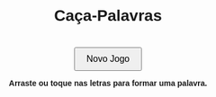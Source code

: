 <!DOCTYPE html>
<html lang="pt-BR">
<head>
  <meta charset="UTF-8">
  <title>Caça-Palavras com Destaque</title>
  <style>
    body {
      font-family: Arial, sans-serif;
      text-align: center;
    }

    table {
      margin: 20px auto;
      border-collapse: collapse;
    }

    td {
      border: 1px solid #000;
      width: 30px;
      height: 30px;
      text-align: center;
      font-size: 18px;
      font-weight: bold;
      user-select: none;
      cursor: pointer;
      transition: background-color 0.2s;
    }

    td:hover:not(.found) {
      background-color: #d0eaff;
    }

    td.selected {
      background-color: #87ceeb;
    }

    td.found {
      background-color: #90ee90;
    }

    .word-list {
      margin-top: 20px;
    }

    .found-word {
      text-decoration: line-through;
      color: green;
    }

    button {
      margin-top: 20px;
      padding: 10px 20px;
      font-size: 16px;
      cursor: pointer;
    }
  </style>
</head>
<body>
  <h1>Caça-Palavras</h1>
  <div id="word-search"></div>
  <div class="word-list" id="word-list"></div>
  <button onclick="reiniciarJogo()">Novo Jogo</button>
  <p><strong>Arraste ou toque nas letras para formar uma palavra.</strong></p>

  <script>
    const palavrasBase = ["javascript", "codigo", "logica", "função", "variavel", "objeto", "array"];
    const tamanho = 15;
    let palavras = [...palavrasBase];
    let grade = [];
    let selecionadas = [];
    let mousePressionado = false;

    function criarGrade() {
      grade = Array.from({ length: tamanho }, () => Array(tamanho).fill(''));
    }

    function colocarPalavra(palavra) {
      const direcoes = [
        { dx: 0, dy: 1 },
        { dx: 1, dy: 0 },
        { dx: 1, dy: 1 },
        { dx: -1, dy: 1 }
      ];

      palavra = palavra.toUpperCase();
      for (let tentativa = 0; tentativa < 100; tentativa++) {
        const dir = direcoes[Math.floor(Math.random() * direcoes.length)];
        const x = Math.floor(Math.random() * tamanho);
        const y = Math.floor(Math.random() * tamanho);
        const fimX = x + dir.dx * (palavra.length - 1);
        const fimY = y + dir.dy * (palavra.length - 1);

        if (fimX < 0 || fimX >= tamanho || fimY < 0 || fimY >= tamanho) continue;

        let podeColocar = true;
        for (let i = 0; i < palavra.length; i++) {
          const nx = x + dir.dx * i;
          const ny = y + dir.dy * i;
          const letraAtual = grade[nx][ny];
          if (letraAtual !== '' && letraAtual !== palavra[i]) {
            podeColocar = false;
            break;
          }
        }

        if (podeColocar) {
          for (let i = 0; i < palavra.length; i++) {
            const nx = x + dir.dx * i;
            const ny = y + dir.dy * i;
            grade[nx][ny] = palavra[i];
          }
          return true;
        }
      }

      console.warn("Não foi possível colocar:", palavra);
      return false;
    }

    function preencherGrade() {
      for (let i = 0; i < tamanho; i++) {
        for (let j = 0; j < tamanho; j++) {
          if (grade[i][j] === '') {
            grade[i][j] = String.fromCharCode(65 + Math.floor(Math.random() * 26));
          }
        }
      }
    }

    function exibirGrade() {
      const container = document.getElementById("word-search");
      const tabela = document.createElement("table");

      for (let i = 0; i < tamanho; i++) {
        const linha = document.createElement("tr");
        for (let j = 0; j < tamanho; j++) {
          const celula = document.createElement("td");
          celula.textContent = grade[i][j];
          celula.dataset.row = i;
          celula.dataset.col = j;

          // Eventos para mouse
          celula.addEventListener("mousedown", () => {
            mousePressionado = true;
            limparSelecao();
            adicionarSelecao(celula);
          });

          celula.addEventListener("mouseover", () => {
            if (mousePressionado && !celula.classList.contains("found")) {
              adicionarSelecao(celula);
            }
          });

          // Eventos para toque (mobile)
          celula.addEventListener("touchstart", (e) => {
            e.preventDefault();
            mousePressionado = true;
            limparSelecao();
            adicionarSelecao(celula);
          });

          celula.addEventListener("touchmove", (e) => {
            e.preventDefault();
            const touch = e.touches[0];
            const elem = document.elementFromPoint(touch.clientX, touch.clientY);
            if (elem && elem.tagName === "TD" && !elem.classList.contains("found")) {
              adicionarSelecao(elem);
            }
          });

          linha.appendChild(celula);
        }
        tabela.appendChild(linha);
      }

      container.innerHTML = '';
      container.appendChild(tabela);

      // Finalizar seleção
      document.addEventListener("mouseup", () => {
        if (mousePressionado) {
          verificarSelecao();
          mousePressionado = false;
        }
      });

      document.addEventListener("touchend", () => {
        if (mousePressionado) {
          verificarSelecao();
          mousePressionado = false;
        }
      });
    }

    function adicionarSelecao(celula) {
      if (!selecionadas.includes(celula) && !celula.classList.contains("found")) {
        celula.classList.add("selected");
        selecionadas.push(celula);
      }
    }

    function limparSelecao() {
      selecionadas.forEach(c => c.classList.remove("selected"));
      selecionadas.length = 0;
    }

    function exibirPalavras() {
      const lista = document.getElementById("word-list");
      lista.innerHTML = "<h3>Palavras para encontrar:</h3><ul id='palavras-ul'>" +
        palavras.map(p => `<li data-word="${p.toUpperCase()}">${p.toUpperCase()}</li>`).join('') +
        "</ul>";
    }

    function verificarSelecao() {
      const palavraSelecionada = selecionadas.map(c => c.textContent).join('');
      const palavraReversa = selecionadas.map(c => c.textContent).reverse().join('');

      const encontrada = palavras.find(p => p.toUpperCase() === palavraSelecionada || p.toUpperCase() === palavraReversa);

      if (encontrada) {
        // Marcar como encontrada
        selecionadas.forEach(c => {
          c.classList.remove("selected");
          c.classList.add("found");
        });
        const li = document.querySelector(`[data-word="${encontrada.toUpperCase()}"]`);
        if (li) li.classList.add("found-word");
      } else {
        limparSelecao();
      }
    }

    function iniciarJogo() {
      palavras = [...palavrasBase];
      criarGrade();
      palavras.forEach(colocarPalavra);
      preencherGrade();
      exibirGrade();
      exibirPalavras();
    }

    function reiniciarJogo() {
      iniciarJogo();
    }

    // Iniciar na primeira vez
    iniciarJogo();
  </script>
</body>
</html>

